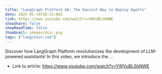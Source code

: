 ```yaml
---
title: "LangGraph Platform GA: The Easiest Way to Deploy Agents"
date: 2025-05-14T16:15:04Z
link: https://www.youtube.com/watch?v=YWVuBLSbNWE
showShare: false
showReadTime: false
thumbnail: images/misc.png
tags: ["langchain.com"]
---
```

Discover how LangGraph Platform revolutionizes the development of LLM-powered assistants! In this video, we introduce the ...

- Link to article: https://www.youtube.com/watch?v=YWVuBLSbNWE